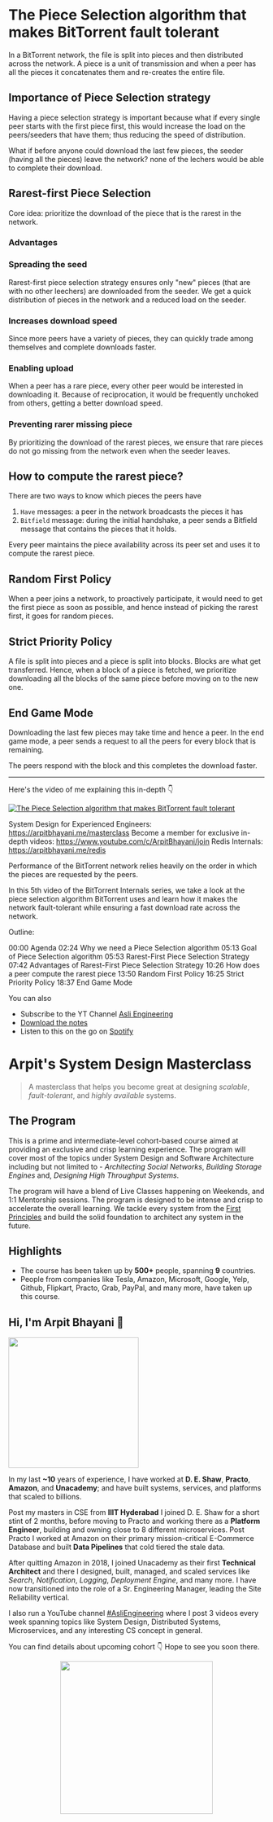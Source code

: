 The Piece Selection algorithm that makes BitTorrent fault tolerant
===


In a BitTorrent network, the file is split into pieces and then distributed across the network. A piece is a unit of transmission and when a peer has all the pieces it concatenates them and re-creates the entire file.

## Importance of Piece Selection strategy

Having a piece selection strategy is important because what if every single peer starts with the first piece first, this would increase the load on the peers/seeders that have them; thus reducing the speed of distribution.

What if before anyone could download the last few pieces, the seeder (having all the pieces) leave the network? none of the lechers would be able to complete their download.

## Rarest-first Piece Selection

Core idea: prioritize the download of the piece that is the rarest in the network.

### Advantages

### Spreading the seed

Rarest-first piece selection strategy ensures only "new" pieces (that are with no other leechers) are downloaded from the seeder. We get a quick distribution of pieces in the network and a reduced load on the seeder.

### Increases download speed

Since more peers have a variety of pieces, they can quickly trade among themselves and complete downloads faster.

### Enabling upload

When a peer has a rare piece, every other peer would be interested in downloading it. Because of reciprocation, it would be frequently unchoked from others, getting a better download speed.

### Preventing rarer missing piece

By prioritizing the download of the rarest pieces, we ensure that rare pieces do not go missing from the network even when the seeder leaves.

## How to compute the rarest piece?

There are two ways to know which pieces the peers have

1. `Have` messages: a peer in the network broadcasts the pieces it has
2. `Bitfield` message: during the initial handshake, a peer sends a Bitfield message that contains the pieces that it holds.

Every peer maintains the piece availability across its peer set and uses it to compute the rarest piece.

## Random First Policy

When a peer joins a network, to proactively participate, it would need to get the first piece as soon as possible, and hence instead of picking the rarest first, it goes for random pieces.

## Strict Priority Policy

A file is split into pieces and a piece is split into blocks. Blocks are what get transferred. Hence, when a block of a piece is fetched, we prioritize downloading all the blocks of the same piece before moving on to the new one.

## End Game Mode

Downloading the last few pieces may take time and hence a peer. In the end game mode, a peer sends a request to all the peers for every block that is remaining.

The peers respond with the block and this completes the download faster.
<hr />


<p>Here's the video of me explaining this in-depth 👇‍</p>

[![The Piece Selection algorithm that makes BitTorrent fault tolerant](https://i.ytimg.com/vi/QSeex0YxReY/mqdefault.jpg)](https://www.youtube.com/watch?v=QSeex0YxReY)

System Design for Experienced Engineers: https://arpitbhayani.me/masterclass
Become a member for exclusive in-depth videos: https://www.youtube.com/c/ArpitBhayani/join
Redis Internals: https://arpitbhayani.me/redis

Performance of the BitTorrent network relies heavily on the order in which the pieces are requested by the peers.

In this 5th video of the BitTorrent Internals series, we take a look at the piece selection algorithm BitTorrent uses and learn how it makes the network fault-tolerant while ensuring a fast download rate across the network.

Outline:

00:00 Agenda
02:24 Why we need a Piece Selection algorithm
05:13 Goal of Piece Selection algorithm
05:53 Rarest-First Piece Selection Strategy
07:42 Advantages of Rarest-First Piece Selection Strategy
10:26 How does a peer compute the rarest piece
13:50 Random First Policy
16:25 Strict Priority Policy
18:37 End Game Mode

You can also
 - Subscribe to the YT Channel [Asli Engineering](https://youtube.com/c/ArpitBhayani)
 - [Download the notes](https://drive.google.com/file/d/1lAM5ohzk87b5tC22HRJ4-Eesyg99W_0z/view?usp=sharing)
 - Listen to this on the go on [Spotify](https://open.spotify.com/show/7qMoamm2iZQrsPVm6IQLoD)

# Arpit's System Design Masterclass

> A masterclass that helps you become great at designing _scalable_, _fault-tolerant_, and _highly available_ systems.

## The Program

This is a prime and intermediate-level cohort-based course aimed at providing an exclusive and crisp learning experience. The program will cover most of the topics under System Design and Software Architecture including but not limited to - _Architecting Social Networks_, _Building Storage Engines_ and, _Designing High Throughput Systems_.

The program will have a blend of Live Classes happening on Weekends, and 1:1 Mentorship sessions. The program is designed to be intense and crisp to accelerate the overall learning. We tackle every system from the [First Principles](https://en.wikipedia.org/wiki/First_principle) and build the solid foundation to architect any system in the future.


## Highlights

 - The course has been taken up by __500+__ people, spanning __9__ countries.
 - People from companies like Tesla, Amazon, Microsoft, Google, Yelp, Github, Flipkart, Practo, Grab, PayPal, and many more, have taken up this course.


## Hi, I'm Arpit Bhayani 👋

<img width="256px" src="https://arpitbhayani.me/static/img/arpit.jpg" />

In my last **~10** years of experience, I have worked at **D. E. Shaw**, **Practo**, **Amazon**, and **Unacademy**; and have built systems, services, and platforms that scaled to billions.

Post my masters in CSE from **IIIT Hyderabad** I joined D. E. Shaw for a short stint of 2 months, before moving to Practo and working there as a **Platform Engineer**, building and owning close to 8 different microservices. Post Practo I worked at Amazon on their primary mission-critical E-Commerce Database and built **Data Pipelines** that cold tiered the stale data.

After quitting Amazon in 2018, I joined Unacademy as their first **Technical Architect** and there I designed, built, managed, and scaled services like _Search_, _Notification_, _Logging_, _Deployment Engine_, and many more. I have now transitioned into the role of a Sr. Engineering Manager, leading the Site Reliability vertical.

I also run a YouTube channel [#AsliEngineering](https://www.youtube.com/c/ArpitBhayani) where I post 3 videos every week spanning topics like System Design, Distributed Systems, Microservices, and any interesting CS concept in general.

You can find details about upcoming cohort 👇‍ Hope to see you soon there.

<center>
<a target="_blank" href="https://arpitbhayani.me/masterclass">
<img src="https://user-images.githubusercontent.com/4745789/137859181-d4499cf4-ce65-4466-8b88-a078ece0f081.PNG" width="300px" />
</a>
</center>